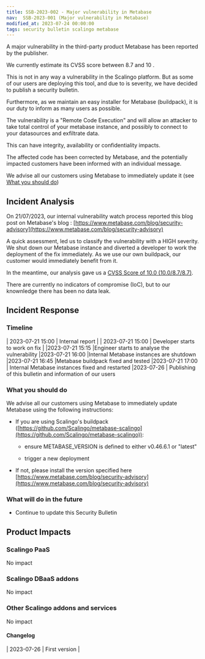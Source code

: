```yaml
---
title: SSB-2023-002 - Major vulnerability in Metabase
nav:  SSB-2023-001 (Major vulnerability in Metabase)
modified_at: 2023-07-24 00:00:00
tags: security bulletin scalingo metabase
---
```


A major vulnerability in the third-party product Metabase has been reported by the publisher.

We currently estimate its CVSS score between 8.7 and 10 .

This is not in any way a vulnerability in the Scalingo platform. But as some of our users are deploying this tool, and due to is severity, we have decided to publish a security bulletin.

Furthermore, as we maintain an easy installer for Metabase (buildpack), it is our duty to inform as many users as possible.

The vulnerability is a "Remote Code Execution" and will allow an attacker to take total control of your metabase instance, and possibly to connect to your datasources and exfiltrate data.

This can have integrity, availability or confidentiality impacts.

The affected code has been corrected by Metabase, and the potentially impacted customers have been informed with an individual message.

We advise all our customers using Metabase to immediately update it (see [What you should do](#what-you-should-do))

## Incident Analysis

On 21/07/2023, our internal vulnerability watch process reported this blog post on Metabase's blog : [https://www.metabase.com/blog/security-advisory](https://www.metabase.com/blog/security-advisory)

A quick assessment, led us to classify the vulnerability with a HIGH severity.
We shut down our Metabase instance and diverted a developer to work the deployment of the fix immediately.
As we use our own buildpack, our customer would immediately benefit from it.

In the meantime, our analysis gave us a [CVSS Score of 10.0 (10.0/8.7/8.7)](https://nvd.nist.gov/vuln-metrics/cvss/v3-calculator?vector=AV:N/AC:L/PR:N/UI:N/S:C/C:H/I:H/A:H/E:U/RL:O/RC:C/CR:H/IR:H/AR:H/MAV:N/MAC:L/MPR:N/MUI:N/MS:C/MC:H/MI:H/MA:H&version=3.1).

There are currently no indicators of compromise (IoC), but to our knownledge there has been no data leak.

## Incident Response

### Timeline

| 2023-07-21 15:00 | Internal report |
| 2023-07-21 15:00 | Developer starts to work on fix |
|2023-07-21 15:15 |Engineer starts to analyse the vulnerability
|2023-07-21 16:00 |Internal Metabase instances are shutdown
|2023-07-21 16:45 |Metabase buildpack fixed and tested
|2023-07-21 17:00 | Internal Metabase instances fixed and restarted
|2023-07-26 | Publishing of this bulletin and information of our users

### What you should do

We advise all our customers using Metabase to immediately update Metabase using the following instructions:

- If you are using Scalingo's buildpack
  ([https://github.com/Scalingo/metabase-scalingo](https://github.com/Scalingo/metabase-scalingo)):

  - ensure METABASE_VERSION is defined to either v0.46.6.1 or "latest"

  - trigger a new deployment

- If not, please install the version specified here [https://www.metabase.com/blog/security-advisory](https://www.metabase.com/blog/security-advisory)

### What will do in the future

- Continue to update this Security Bulletin

## Product Impacts

### Scalingo PaaS

No impact

### Scalingo DBaaS addons

No impact

### Other Scalingo addons and services

No impact

#### **Changelog**


| 2023-07-26 |  First version |
